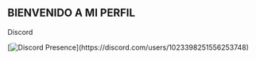 ## BIENVENIDO A MI PERFIL

Discord


[![Discord Presence](https://lanyard-profile-readme.vercel.app/api/94490510688792576?theme=light&bg=809ecf&animated=false&hideDiscrim=true&borderRadius=30px&idleMessage=Probably%20doing%20something%20else...)](https://discord.com/users/1023398251556253748)

<!--


- 🔭 I’m currently working on: ElRayoRP 
- 🌱 I’m currently learning: HTML + CSS 
- 💬 Ask me about: https://discord.gg/HCaZt8PzbM
- 😄 Pronouns: Perri, PerriTuber
-->
